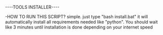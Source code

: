 ----TOOLS INSTALLER----

-HOW TO RUN THIS SCRIPT?
simple. just type "bash install.bat" 
it will automatically install all requirements needed like "python". 
You should wait like 3 minutes until installation is done depending on your internet speed